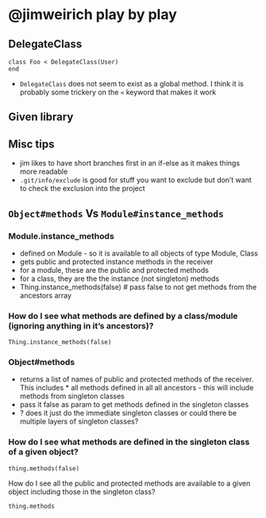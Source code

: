 # @jimweirich play by play

## DelegateClass

```
class Foo < DelegateClass(User)
end
```

* `DelegateClass` does not seem to exist as a global method. I think it is probably some trickery on the `<` keyword that makes it work
## Given library


## Misc tips

* jim likes to have short branches first in an if-else as it makes things more readable
* `.git/info/exclude` is good for stuff you want to exclude but don’t want to check the exclusion into the project

## `Object#methods` Vs `Module#instance_methods`

### Module.instance_methods

* defined on Module - so it is available to all objects of type Module, Class
* gets public and protected instance methods in the receiver
* for a module, these are the public and protected methods
* for a class, they are the the instance (not singleton) methods
* Thing.instance_methods(false) # pass false to not get methods from the ancestors array

### How do I see what methods are defined by a class/module (ignoring anything in it’s ancestors)?

```
Thing.instance_methods(false)
```

### Object#methods

* returns a list of names of public and protected methods of the receiver. This includes * all methods defined in all all ancestors - this will include methods from singleton classes
* pass it false as param to get methods defined in the singleton classes
* ? does it just do the immediate singleton classes or could there be multiple layers of singleton classes?

### How do I see what methods are defined in the singleton class of a given object?

```
thing.methods(false)
```

How do I see all the public and protected methods are available to a given object including those in the singleton class?

```
thing.methods
```

